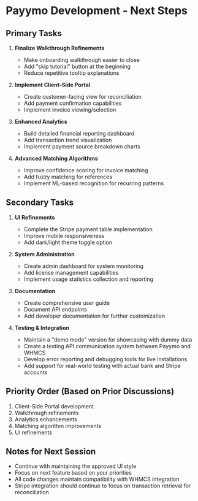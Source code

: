 # Payymo Development - Next Steps

## Primary Tasks
1. **Finalize Walkthrough Refinements**
   - Make onboarding walkthrough easier to close
   - Add "skip tutorial" button at the beginning
   - Reduce repetitive tooltip explanations

2. **Implement Client-Side Portal**
   - Create customer-facing view for reconciliation
   - Add payment confirmation capabilities
   - Implement invoice viewing/selection

3. **Enhanced Analytics**
   - Build detailed financial reporting dashboard
   - Add transaction trend visualization
   - Implement payment source breakdown charts

4. **Advanced Matching Algorithms**
   - Improve confidence scoring for invoice matching
   - Add fuzzy matching for references
   - Implement ML-based recognition for recurring patterns

## Secondary Tasks
1. **UI Refinements**
   - Complete the Stripe payment table implementation
   - Improve mobile responsiveness
   - Add dark/light theme toggle option

2. **System Administration**
   - Create admin dashboard for system monitoring
   - Add license management capabilities
   - Implement usage statistics collection and reporting

3. **Documentation**
   - Create comprehensive user guide
   - Document API endpoints
   - Add developer documentation for further customization

4. **Testing & Integration**
   - Maintain a "demo mode" version for showcasing with dummy data
   - Create a testing API communication system between Payymo and WHMCS
   - Develop error reporting and debugging tools for live installations
   - Add support for real-world testing with actual bank and Stripe accounts

## Priority Order (Based on Prior Discussions)
1. Client-Side Portal development
2. Walkthrough refinements
3. Analytics enhancements
4. Matching algorithm improvements
5. UI refinements

## Notes for Next Session
- Continue with maintaining the approved UI style
- Focus on next feature based on your priorities
- All code changes maintain compatibility with WHMCS integration
- Stripe integration should continue to focus on transaction retrieval for reconciliation